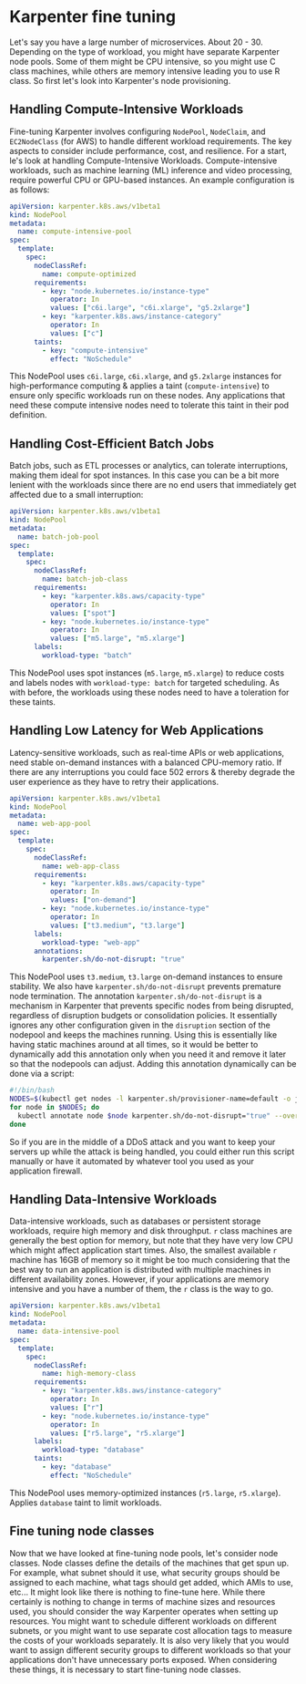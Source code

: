 # Karpenter fine tuning

Let's say you have a large number of microservices. About 20 - 30. Depending on the type of workload, you might have separate Karpenter node pools. Some of them might be CPU intensive, so you might use C class machines, while others are memory intensive leading you to use R class. So first let's look into Karpenter's node provisioning.

## Handling Compute-Intensive Workloads

Fine-tuning Karpenter involves configuring `NodePool`, `NodeClaim`, and `EC2NodeClass` (for AWS) to handle different workload requirements. The key aspects to consider include performance, cost, and resilience. For a start, le's look at handling Compute-Intensive Workloads. Compute-intensive workloads, such as machine learning (ML) inference and video processing, require powerful CPU or GPU-based instances. An example configuration is as follows:

```yaml
apiVersion: karpenter.k8s.aws/v1beta1
kind: NodePool
metadata:
  name: compute-intensive-pool
spec:
  template:
    spec:
      nodeClassRef:
        name: compute-optimized
      requirements:
        - key: "node.kubernetes.io/instance-type"
          operator: In
          values: ["c6i.large", "c6i.xlarge", "g5.2xlarge"]
        - key: "karpenter.k8s.aws/instance-category"
          operator: In
          values: ["c"]
      taints:
        - key: "compute-intensive"
          effect: "NoSchedule"
```

This NodePool uses `c6i.large`, `c6i.xlarge`, and `g5.2xlarge` instances for high-performance computing & applies a taint (`compute-intensive`) to ensure only specific workloads run on these nodes. Any applications that need these compute intensive nodes need to tolerate this taint in their pod definition.

## Handling Cost-Efficient Batch Jobs

Batch jobs, such as ETL processes or analytics, can tolerate interruptions, making them ideal for spot instances. In this case you can be a bit more lenient with the workloads since there are no end users that immediately get affected due to a small interruption:

```yaml
apiVersion: karpenter.k8s.aws/v1beta1
kind: NodePool
metadata:
  name: batch-job-pool
spec:
  template:
    spec:
      nodeClassRef:
        name: batch-job-class
      requirements:
        - key: "karpenter.k8s.aws/capacity-type"
          operator: In
          values: ["spot"]
        - key: "node.kubernetes.io/instance-type"
          operator: In
          values: ["m5.large", "m5.xlarge"]
      labels:
        workload-type: "batch"
```

This NodePool uses spot instances (`m5.large`, `m5.xlarge`) to reduce costs and labels nodes with `workload-type: batch` for targeted scheduling. As with before, the workloads using these nodes need to have a toleration for these taints.

## Handling Low Latency for Web Applications

Latency-sensitive workloads, such as real-time APIs or web applications, need stable on-demand instances with a balanced CPU-memory ratio. If there are any interruptions you could face 502 errors & thereby degrade the user experience as they have to retry their applications.

```yaml
apiVersion: karpenter.k8s.aws/v1beta1
kind: NodePool
metadata:
  name: web-app-pool
spec:
  template:
    spec:
      nodeClassRef:
        name: web-app-class
      requirements:
        - key: "karpenter.k8s.aws/capacity-type"
          operator: In
          values: ["on-demand"]
        - key: "node.kubernetes.io/instance-type"
          operator: In
          values: ["t3.medium", "t3.large"]
      labels:
        workload-type: "web-app"
      annotations:
        karpenter.sh/do-not-disrupt: "true"
```

This NodePool uses `t3.medium`, `t3.large` on-demand instances to ensure stability. We also have `karpenter.sh/do-not-disrupt` prevents premature node termination. The annotation `karpenter.sh/do-not-disrupt` is a mechanism in Karpenter that prevents specific nodes from being disrupted, regardless of disruption budgets or consolidation policies. It essentially ignores any other configuration given in the `disruption` section of the nodepool and keeps the machines running. Using this is essentially like having static machines around at all times, so it would be better to dynamically add this annotation only when you need it and remove it later so that the nodepools can adjust. Adding this annotation dynamically can be done via a script:

```bash
#!/bin/bash
NODES=$(kubectl get nodes -l karpenter.sh/provisioner-name=default -o jsonpath='{.items[*].metadata.name}')
for node in $NODES; do
  kubectl annotate node $node karpenter.sh/do-not-disrupt="true" --overwrite
done
```

So if you are in the middle of a DDoS attack and you want to keep your servers up while the attack is being handled, you could either run this script manually or have it automated by whatever tool you used as your application firewall.

## Handling Data-Intensive Workloads

Data-intensive workloads, such as databases or persistent storage workloads, require high memory and disk throughput. `r` class machines are generally the best option for memory, but note that they have very low CPU which might affect application start times. Also, the smallest available `r` machine has 16GB of memory so it might be too much considering that the best way to run an application is distributed with multiple machines in different availability zones. However, if your applications are memory intensive and you have a number of them, the `r` class is the way to go.

```yaml
apiVersion: karpenter.k8s.aws/v1beta1
kind: NodePool
metadata:
  name: data-intensive-pool
spec:
  template:
    spec:
      nodeClassRef:
        name: high-memory-class
      requirements:
        - key: "karpenter.k8s.aws/instance-category"
          operator: In
          values: ["r"]
        - key: "node.kubernetes.io/instance-type"
          operator: In
          values: ["r5.large", "r5.xlarge"]
      labels:
        workload-type: "database"
      taints:
        - key: "database"
          effect: "NoSchedule"
```

This NodePool uses memory-optimized instances (`r5.large`, `r5.xlarge`). Applies `database` taint to limit workloads.

## Fine tuning node classes

Now that we have looked at fine-tuning node pools, let's consider node classes. Node classes define the details of the machines that get spun up. For example, what subnet should it use, what security groups should be assigned to each machine, what tags should get added, which AMIs to use, etc... It might look like there is nothing to fine-tune here. While there certainly is nothing to change in terms of machine sizes and resources used, you should consider the way Karpenter operates when setting up resources. You might want to schedule different workloads on different subnets, or you might want to use separate cost allocation tags to measure the costs of your workloads separately. It is also very likely that you would want to assign different security groups to different workloads so that your applications don't have unnecessary ports exposed. When considering these things, it is necessary to start fine-tuning node classes.